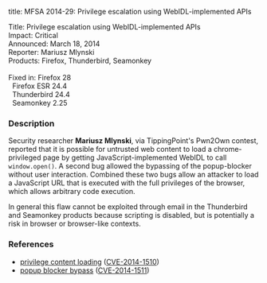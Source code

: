 title: MFSA 2014-29: Privilege escalation using WebIDL-implemented APIs

<p>
<span class="label">Title:</span>      Privilege escalation using
WebIDL-implemented APIs<br/>
<span class="label">Impact:</span>     Critical<br/>
<span class="label">Announced:</span>  March 18, 2014<br/>
<span class="label">Reporter:</span>   Mariusz Mlynski<br/>
<span class="label">Products:</span>   Firefox, Thunderbird, Seamonkey<br/>
<br/>
<span class="label">Fixed in:</span>   Firefox 28<br/>
<span class="label">&#160;</span>      Firefox ESR 24.4<br/>
<span class="label">&#160;</span>      Thunderbird 24.4<br/>
<span class="label">&#160;</span>      Seamonkey 2.25<br/>
</p>


<h3>Description</h3>

<p>Security researcher <strong>Mariusz Mlynski</strong>, via TippingPoint's
Pwn2Own contest, reported that it is possible for untrusted web content to load
a chrome-privileged page by getting JavaScript-implemented WebIDL to call
<code>window.open()</code>. A second bug allowed the bypassing of the
popup-blocker without user interaction. Combined these two bugs allow an
attacker to load a JavaScript URL that is executed with the full privileges of
the browser, which allows arbitrary code execution.
</p>

<p class="note">In general this flaw cannot be exploited through email in the
Thunderbird and Seamonkey products because scripting is disabled, but is
potentially a risk in browser or browser-like contexts.</p>

<h3>References</h3>

<ul>
  <li><a href="https://bugzilla.mozilla.org/show_bug.cgi?id=982906">
       privilege content loading</a> (<a href="http://cve.mitre.org/cgi-bin/cvename.cgi?name=CVE-2014-1510" class="ex-ref">CVE-2014-1510</a>)</li>
  <li><a href="https://bugzilla.mozilla.org/show_bug.cgi?id=982909">
       popup blocker bypass</a> (<a href="http://cve.mitre.org/cgi-bin/cvename.cgi?name=CVE-2014-1511" class="ex-ref">CVE-2014-1511</a>)</li>
</ul>



